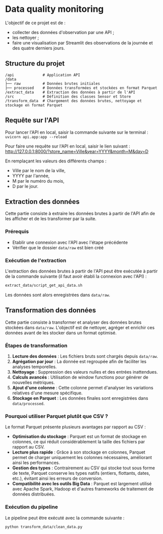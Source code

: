 # Data quality monitoring

L'objectif de ce projet est de :
- collecter des données d'observation par une API ;
- les nettoyer ;
- faire une visualisation par Streamlit des observations de la journée et des quatre derniers jours.

## Structure du projet

```
/api             # Application API
/data
├── raw          # Données brutes initiales
├── processed    # Données transformées et stockées en format Parquet
/extract_data    # Extraction des données à partir de l'API
/src             # Définition des classes Sensor et Store
/transform_data  # Chargement des données brutes, nettoyage et stockage en format Parquet
```

## Requête sur l'API

Pour lancer l'API en local, saisir la commande suivante sur le terminal :
`uvicorn api.app:app --reload`

Pour faire une requête sur l'API en local, saisir le lien suivant :
http://127.0.0.1:8000/?store_name=Ville&year=YYYY&month=M&day=D

En remplaçant les valeurs des différents champs :
- Ville par le nom de la ville,
- YYYY par l'année,
- M par le numéro du mois,
- D par le jour.

## Extraction des données

Cette partie consiste à extraire les données brutes à partir de l'API afin de les afficher et de les transformer par la suite.

### Prérequis

- Etablir une connexion avec l'API avec l'étape précédente
- Vérifier que le dossier `data/raw` est bien créé

### Exécution de l'extraction

L'extraction des données brutes à partir de l'API peut être exécutée à partir de la commande suivante (il faut avoir établi la connexion avec l'API) :
```bash
extract_data/script_get_api_data.sh
```

Les données sont alors enregistrées dans `data/raw`.

## Transformation des données

Cette partie consiste à transformer et analyser des données brutes stockées dans `data/raw`. L'objectif est de nettoyer, agréger et enrichir ces données avant de les stocker dans un format optimisé.

### Étapes de transformation

1. **Lecture des données** : Les fichiers bruts sont chargés depuis `data/raw`.
2. **Agrégation par jour** : La donnée est regroupée afin de faciliter les analyses temporelles.
3. **Nettoyage** : Suppression des valeurs nulles et des entrées inattendues.
4. **Calculs avancés** : Utilisation de window functions pour générer de nouvelles métriques.
5. **Ajout d'une colonne** : Cette colonne permet d'analyser les variations relatives d'une mesure spécifique.
6. **Stockage en Parquet** : Les données finales sont enregistrées dans `data/processed`.

### Pourquoi utiliser Parquet plutôt que CSV ?

Le format Parquet présente plusieurs avantages par rapport au CSV :

- **Optimisation du stockage** : Parquet est un format de stockage en colonnes, ce qui réduit considérablement la taille des fichiers par rapport au CSV.
- **Lecture plus rapide** : Grâce à son stockage en colonnes, Parquet permet de charger uniquement les colonnes nécessaires, améliorant ainsi les performances.
- **Gestion des types** : Contrairement au CSV qui stocke tout sous forme de texte, Parquet conserve les types natifs (entiers, flottants, dates, etc.), évitant ainsi les erreurs de conversion.
- **Compatibilité avec les outils Big Data** : Parquet est largement utilisé avec Apache Spark, Hadoop et d'autres frameworks de traitement de données distribuées.

### Exécution du pipeline

Le pipeline peut être exécuté avec la commande suivante :

```bash
python transform_data/clean_data.py
```

